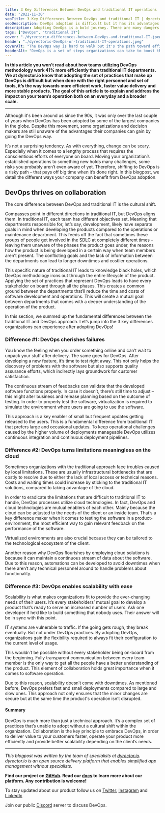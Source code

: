 ```yaml
---
title: 3 Key Differences Between DevOps and traditional IT operations
date: "2021-11-30"
seoTitle: 3 Key Differences Between DevOps and traditional IT | dyrector.io Blog
seoDescription: DevOps adoption is difficult but it has its advantages that make both decision makers and developers never go back to traditional IT operations.
description: Adopting DevOps is a bold journey. There are many dangers and pitfalls on the road ahead but one thing's for sure – it pays off big time. Find out what to expect from DevOps compared to the traditional IT approach in this blogpost.
tags: ["DevOps", "traditional IT"]
cover: "./dyrectorio-differences-between-DevOps-and-traditional-IT.jpeg"
header: "./dyrectorio-DevOps-or-traditional-IT-operations.jpeg"
coverAlt: "The DevOps way is hard to walk but it's the path toward efficient software development and operation, something traditional IT can hardly maintain."
headerAlt: "DevOps is a set of steps organizations can take to boost the efficiency of the software's operation during development. Learn how it differs from traditional IT."
---
```


**In this article you won’t read about how teams utilizing DevOps methodology work 41% more efficiently than traditional IT departments. We at dyrector.io know that adopting the set of practices that make up DevOps is difficult but when done with the right personnel and set of tools, it’s the way towards more efficient work, faster value delivery and more stable products. The goal of this article is to explain and address the impact on your team’s operation both on an everyday and a broader scale.**

---

Although it's been around us since the 90s, it was only over the last couple of years when DevOps has been adopted by some of the largest companies in the globe. Despite this movement, some organizations and decision makers are still unaware of the advantages their companies can gain by going the DevOps way.

It’s not a surprising tendency. As with everything, change can be scary. Especially when it comes to a lengthy process that requires the conscientious efforts of everyone on board. Moving your organization’s established operations to something new holds many challenges, some risks you probably aren’t even aware of yet. Therefore, shifting to DevOps is a risky path – that pays off big time when it’s done right. In this blogpost, we detail the different ways your company can benefit from DevOps adoption.

## DevOps thrives on collaboration

The core difference between DevOps and traditional IT is the cultural shift.

Compasses point in different directions in traditional IT, but DevOps aligns them. In traditional IT, each team has different objectives set. Meaning that departments responsible for, let’s say, development, likely have separate goals in mind when developing the products compared to the operations or maintenance department. This feeds off the fact that sometimes these groups of people get involved in the SDLC at completely different times – leaving them unaware of the phases the product goes under, the reasons how the product is being developed in a certain way when team members aren’t present. The conflicting goals and the lack of information between the departments can lead to longer downtimes and costlier operations.

This specific nature of traditional IT leads to knowledge black holes, which DevOps methodology irons out through the entire lifecycle of the product. Applying the set of practices that represent DevOps leads to have every stakeholder on board through all the phases. This creates a common ground between the departments that’ll reduce the time and costs of software development and operations. This will create a mutual goal between departments that comes with a deeper understanding of the operation of the product.

In this section, we summed up the fundamental differences between the traditional IT and DevOps approach. Let’s jump into the 3 key differences organizations can experience after adopting DevOps!

### Difference #1: DevOps cherishes failures

You know the feeling when you order something online and can’t wait to unpack your stuff after delivery. The same goes for DevOps. After developing a new feature, it’s time to test right away. This not only helps the discovery of problems with the software but also supports quality assurance efforts, which indirectly lays groundwork for customer satisfaction.

The continuous stream of feedbacks can validate that the developed software functions properly. In case it doesn’t, there’s still time to adjust – this might alter business and release planning based on the outcome of testing. In order to properly test the software, virtualization is required to simulate the environment where users are going to use the software.

This approach is a key enabler of small but frequent updates getting released to the users. This is a fundamental difference from traditional IT that prefers large and occasional updates. To keep operational challenges caused by the higher volume of deployments manageable DevOps utilizes continuous integration and continuous deployment pipelines.

### Difference #2: DevOps turns limitations meaningless on the cloud

Sometimes organizations with the traditional approach face troubles caused by local limitations. These are usually infrastructural bottlenecks that are costly to resolve due to either the lack of local access or technical reasons. Costs and waiting times could increase by sticking to the traditional IT solutions, compared to taking advantage of the cloud.

In order to eradicate the limitations that are difficult to traditional IT to handle, DevOps processes utilize cloud technologies. In fact, DevOps and cloud technologies are mutual enablers of each other. Mainly because the cloud can be adjusted to the needs of the client or an inside team. That’s a key difference maker when it comes to testing the software in a product-environment, the most efficient way to gain relevant feedback on the performance of the software.

Virtualized environments are also crucial because they can be tailored to the technological ecosystem of the client.

Another reason why DevOps flourishes by employing cloud solutions is because it can maintain a continuous stream of data about the software. Due to this reason, automations can be developed to avoid downtimes when there aren’t any technical personnel around to handle problems about functionality.

### Difference #3: DevOps enables scalability with ease

Scalability is what makes organizations fit to provide the ever-changing needs of their users. It’s every stakeholders’ mutual goal to develop a product that’s ready to serve an increased number of users. Ask one developer if he’d like to build something that nobody uses. Their answer will be in sync with this point.

IT systems are vulnerable to traffic. If the going gets rough, they break eventually. But not under DevOps practices. By adopting DevOps, organizations gain the flexibility required to always fit their configuration to the current level of usage.

This wouldn’t be possible without every stakeholder being on-board from the beginning. Fully transparent communication between every team member is the only way to get all the people have a better understanding of the product. This element of collaboration holds great importance when it comes to software operation.

Due to this reason, scalability doesn’t come with downtimes. As mentioned before, DevOps prefers fast and small deployments compared to large and slow ones. This approach not only ensures that the minor changes are secure but at the same time the product's operation isn’t disrupted.

#### **Summary**

DevOps is much more than just a technical approach. It’s a complex set of practices that’s unable to adopt without a cultural shift within the organization. Collaboration is the key principle to embrace DevOps, in order to deliver value to your customers faster, operate your product more efficiently and provide better scalability depending on the client’s needs.

---

_This blogpost was written by the team of specialists at [dyrector.io](https://dyrector.io). dyrector.io is an open source delivery platform that enables simplified app management without specialists._

**Find our project on [GitHub](https://github.com/dyrector-io/dyrectorio/). Read our [docs](https://docs.dyrector.io/) to learn more about our platform. Any contribution is welcome!**

To stay updated about our product follow us on [Twitter](https://twitter.com/dyrectorio), [Instagram](https://www.instagram.com/dyrectorio/) and [LinkedIn](https://www.linkedin.com/company/dyrectorio/).

Join our public [Discord](https://discord.gg/hMyT9cbYFD) server to discuss DevOps.